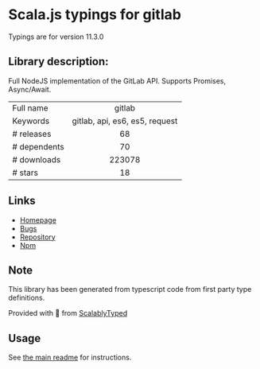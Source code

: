 
# Scala.js typings for gitlab

Typings are for version 11.3.0

## Library description:
Full NodeJS implementation of the GitLab API. Supports Promises, Async/Await.

|                    |                 |
| ------------------ | :-------------: |
| Full name          | gitlab |
| Keywords           | gitlab, api, es6, es5, request |
| # releases         | 68 |
| # dependents       | 70 |
| # downloads        | 223078 |
| # stars            | 18 |

## Links
- [Homepage](https://github.com/jdalrymple/node-gitlab#readme)
- [Bugs](https://github.com/jdalrymple/node-gitlab/issues)
- [Repository](https://github.com/jdalrymple/node-gitlab)
- [Npm](https://www.npmjs.com/package/gitlab)
    


## Note
This library has been generated from typescript code from first party type definitions.

Provided with :purple_heart: from [ScalablyTyped](https://github.com/oyvindberg/ScalablyTyped)

## Usage
See [the main readme](../../readme.md) for instructions.


